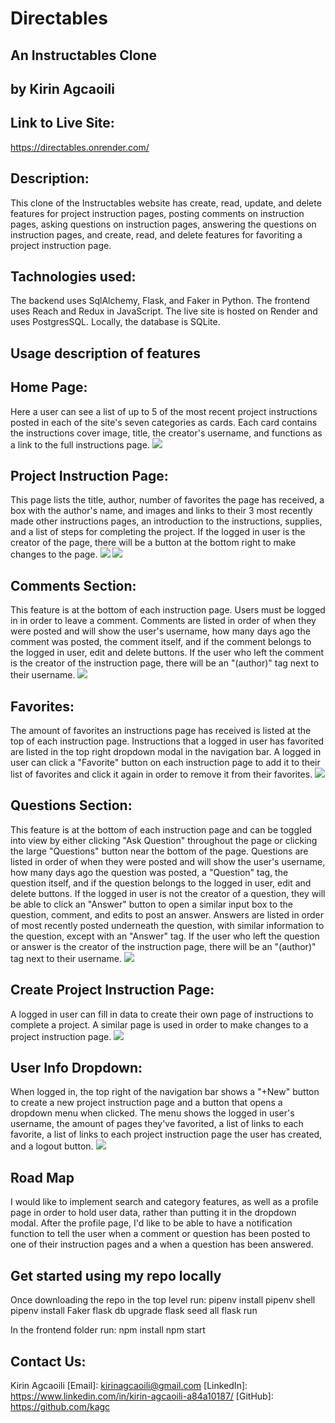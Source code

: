 # Directables
## An Instructables Clone
## by Kirin Agcaoili

## Link to Live Site:
https://directables.onrender.com/

## Description:
This clone of the Instructables website has create, read, update, and delete features for project instruction pages, posting comments on instruction pages, asking questions on instruction pages, answering the questions on instruction pages, and create, read, and delete features for favoriting a project instruction page.

## Tachnologies used:
The backend uses SqlAlchemy, Flask, and Faker in Python. The frontend uses Reach and Redux in JavaScript. The live site is hosted on Render and uses PostgresSQL. Locally, the database is SQLite.

## Usage description of features

## Home Page:
Here a user can see a list of up to 5 of the most recent project instructions posted in each of the site's seven categories as cards. Each card contains the instructions cover image, title, the creator's username, and functions as a link to the full instructions page.
![](/react-app/src/images/homepage.PNG)

## Project Instruction Page:
This page lists the title, author, number of favorites the page has received, a box with the author's name, and images and links to their 3 most recently made other instructions pages, an introduction to the instructions, supplies, and a list of steps for completing the project. If the logged in user is the creator of the page, there will be a button at the bottom right to make changes to the page.
![](/react-app/src/images/instructionspage1.PNG)
![](/react-app/src/images/instructionspage2.PNG)

## Comments Section:
This feature is at the bottom of each instruction page. Users must be logged in in order to leave a comment. Comments are listed in order of when they were posted and will show the user's username, how many days ago the comment was posted, the comment itself, and if the comment belongs to the logged in user, edit and delete buttons. If the user who left the comment is the creator of the instruction page, there will be an "(author)" tag next to their username.
![](/react-app/src/images/comments1.PNG)

## Favorites:
The amount of favorites an instructions page has received is listed at the top of each instruction page. Instructions that a logged in user has favorited are listed in the top right dropdown modal in the navigation bar. A logged in user can click a "Favorite" button on each instruction page to add it to their list of favorites and click it again in order to remove it from their favorites.
![](/react-app/src/images/favorites.PNG)

## Questions Section:
This feature is at the bottom of each instruction page and can be toggled into view by either clicking "Ask Question" throughout the page or clicking the large "Questions" button near the bottom of the page. Questions are listed in order of when they were posted and will show the user's username, how many days ago the question was posted, a "Question" tag, the question itself, and if the question belongs to the logged in user, edit and delete buttons. If the logged in user is not the creator of a question, they will be able to click an "Answer" button to open a similar input box to the question, comment, and edits to post an answer. Answers are listed in order of most recently posted underneath the question, with similar information to the question, except with an "Answer" tag. If the user who left the question or answer is the creator of the instruction page, there will be an "(author)" tag next to their username.
![](/react-app/src/images/questions.PNG)

## Create Project Instruction Page:
A logged in user can fill in data to create their own page of instructions to complete a project. A similar page is used in order to make changes to a project instruction page.
![](/react-app/src/images/create.PNG)

## User Info Dropdown:
When logged in, the top right of the navigation bar shows a "+New" button to create a new project instruction page and a button that opens a dropdown menu when clicked. The menu shows the logged in user's username, the amount of pages they've favorited, a list of links to each favorite, a list of links to each project instruction page the user has created, and a logout button.
![](/react-app/src/images/dropdown.PNG)

## Road Map
I would like to implement search and category features, as well as a profile page in order to hold user data, rather than putting it in the dropdown modal. After the profile page, I'd like to be able to have a notification function to tell the user when a comment or question has been posted to one of their instruction pages and a when a question has been answered.

## Get started using my repo locally
Once downloading the repo in the top level run:
pipenv install
pipenv shell
pipenv install Faker
flask db upgrade
flask seed all
flask run

In the frontend folder run:
npm install
npm start

## Contact Us:
Kirin Agcaoili
[Email]: kirinagcaoili@gmail.com
[LinkedIn]: https://www.linkedin.com/in/kirin-agcaoili-a84a10187/
[GitHub]: https://github.com/kagc